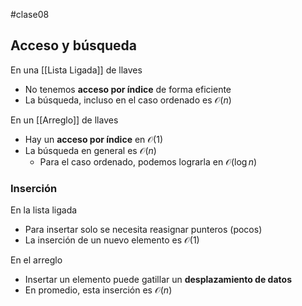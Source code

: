 #clase08 
## Acceso y búsqueda

En una [[Lista Ligada]] de llaves
- No tenemos **acceso por índice** de forma eficiente
- La búsqueda, incluso en el caso ordenado es $\mathcal{O}(n)$

En un [[Arreglo]] de llaves
- Hay un **acceso por índice** en $\mathcal{O}(1)$
- La búsqueda en general es $\mathcal{O}(n)$
	- Para el caso ordenado, podemos lograrla en $\mathcal{O}(\log n)$

### Inserción

En la lista ligada
- Para insertar solo se necesita reasignar punteros (pocos)
- La inserción de un nuevo elemento es $\mathcal{O}(1)$

En el arreglo
- Insertar un elemento puede gatillar un **desplazamiento de datos**
- En promedio, esta inserción es $\mathcal{O}(n)$
